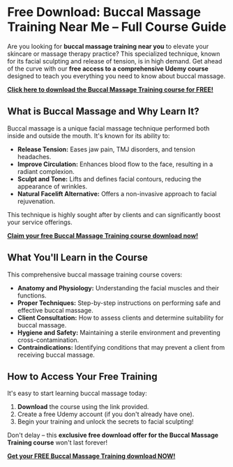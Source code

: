 # Free Download: Buccal Massage Training Near Me – Full Course Guide

Are you looking for **buccal massage training near you** to elevate your skincare or massage therapy practice? This specialized technique, known for its facial sculpting and release of tension, is in high demand. Get ahead of the curve with our **free access to a comprehensive Udemy course** designed to teach you everything you need to know about buccal massage.

[**Click here to download the Buccal Massage Training course for FREE!**](https://udemywork.com/buccal-massage-training-near-me)

## What is Buccal Massage and Why Learn It?

Buccal massage is a unique facial massage technique performed both inside and outside the mouth. It's known for its ability to:

*   **Release Tension:** Eases jaw pain, TMJ disorders, and tension headaches.
*   **Improve Circulation:** Enhances blood flow to the face, resulting in a radiant complexion.
*   **Sculpt and Tone:** Lifts and defines facial contours, reducing the appearance of wrinkles.
*   **Natural Facelift Alternative:** Offers a non-invasive approach to facial rejuvenation.

This technique is highly sought after by clients and can significantly boost your service offerings.

[**Claim your free Buccal Massage Training course download now!**](https://udemywork.com/buccal-massage-training-near-me)

## What You'll Learn in the Course

This comprehensive buccal massage training course covers:

*   **Anatomy and Physiology:** Understanding the facial muscles and their functions.
*   **Proper Techniques:** Step-by-step instructions on performing safe and effective buccal massage.
*   **Client Consultation:** How to assess clients and determine suitability for buccal massage.
*   **Hygiene and Safety:** Maintaining a sterile environment and preventing cross-contamination.
*   **Contraindications:** Identifying conditions that may prevent a client from receiving buccal massage.

## How to Access Your Free Training

It's easy to start learning buccal massage today:

1.  **Download** the course using the link provided.
2.  Create a free Udemy account (if you don't already have one).
3.  Begin your training and unlock the secrets to facial sculpting!

Don't delay – this **exclusive free download offer for the Buccal Massage Training course** won't last forever!

[**Get your FREE Buccal Massage Training download NOW!**](https://udemywork.com/buccal-massage-training-near-me)
